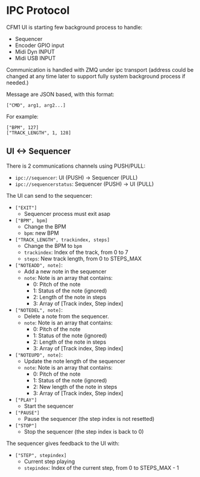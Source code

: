# IPC Protocol

CFM1 UI is starting few background process to handle:
- Sequencer
- Encoder GPIO input
- Midi Dyn INPUT
- Midi USB INPUT

Communication is handled with ZMQ under ipc transport
(address could be changed at any time later to support fully
system background process if needed.)

Message are JSON based, with this format:

    ["CMD", arg1, arg2...]

For example:

    ["BPM", 127]
    ["TRACK_LENGTH", 1, 128]

## UI <-> Sequencer

There is 2 communications channels using PUSH/PULL:
- `ipc://sequencer`: UI (PUSH) -> Sequencer (PULL)
- `ipc://sequencerstatus`: Sequencer (PUSH) -> UI (PULL)

The UI can send to the sequencer:

- `["EXIT"]`
  - Sequencer process must exit asap
- `["BPM", bpm]`
  - Change the BPM
  - `bpm`: new BPM
- `["TRACK_LENGTH", trackindex, steps]`
  - Change the BPM to `bpm`
  - `trackindex`: Index of the track, from 0 to 7
  - `steps`: New track length, from 0 to STEPS_MAX
- `["NOTEADD", note]`:
  - Add a new note in the sequencer
  - `note`: Note is an array that contains:
    - 0: Pitch of the note
    - 1: Status of the note (ignored)
    - 2: Length of the note in steps
    - 3: Array of [Track index, Step index]
- `["NOTEDEL", note]`:
  - Delete a note from the sequencer.
  - `note`: Note is an array that contains:
    - 0: Pitch of the note
    - 1: Status of the note (ignored)
    - 2: Length of the note in steps
    - 3: Array of [Track index, Step index]
- `["NOTEUPD", note]`:
  - Update the note length of the sequencer
  - `note`: Note is an array that contains:
    - 0: Pitch of the note
    - 1: Status of the note (ignored)
    - 2: New length of the note in steps
    - 3: Array of [Track index, Step index]
- `["PLAY"]`
  - Start the sequencer
- `["PAUSE"]`
  - Pause the sequencer (the step index is not resetted)
- `["STOP"]`
  - Stop the sequencer (the step index is back to 0)

The sequencer gives feedback to the UI with:

- `["STEP", stepindex]`
  - Current step playing
  - `stepindex`: Index of the current step, from 0 to STEPS_MAX - 1
